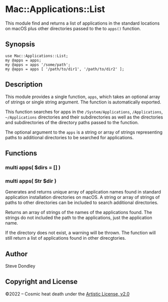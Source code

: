 # Mac::Applications::List

This module find and returns a list of applications in the standard locations
on macOS plus other directories passed to the to `apps()` function.

## Synopsis

```
use Mac::Applications::List;
my @apps = apps;
my @apps = apps '/some/path';
my @apps = apps [ '/path/to/dir1', '/path/to/dir2' ];
```

## Description

This module provides a single function, `apps`, which takes an optional array
of strings or single string argument. The function is automatically exported.

This function searches for apps in the `/System/Applications`, `/Applications`,
`~/Applications` directories and their subdirectories as well as the
directories and subdirectories of the directory paths passed to the function.

The optional argument to the `apps` is a string or array of strings
representing paths to additional directories to be searched for applications.

## Functions

### multi apps( $dirs = [] )
### multi apps( Str $dir )

Generates and returns unique array of application names found in standard
application installation directories on macOS. A string or array of strings of
paths to other directories can be included to search additional directories.

Returns an array of strings of the names of the applications found. The strings
do not included the path to the applications, just the application name.

If the directory does not exist, a warning will be thrown. The function will
still return a list of applications found in other direcgtories.

## Author

Steve Dondley

## Copyright and License

©2022 – Cosmic heat death under the [Artistic License, v2.0](https://opensource.org/licenses/Artistic-2.0)

